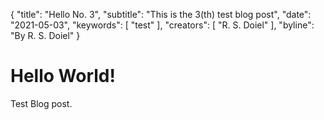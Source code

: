 {
	"title": "Hello No. 3",
	"subtitle": "This is the 3(th) test blog post",
	"date": "2021-05-03",
	"keywords": [ "test" ],
	"creators": [ "R. S. Doiel" ],
	"byline": "By R. S. Doiel"
}


# Hello World!

Test Blog post.
